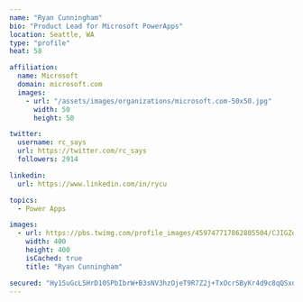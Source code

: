 ```yaml
---
name: "Ryan Cunningham"
bio: "Product Lead for Microsoft PowerApps"
location: Seattle, WA
type: "profile"
heat: 58

affiliation:
  name: Microsoft
  domain: microsoft.com
  images:
    - url: "/assets/images/organizations/microsoft.com-50x50.jpg"
      width: 50
      height: 50

twitter:
  username: rc_says
  url: https://twitter.com/rc_says
  followers: 2914

linkedin:
  url: https://www.linkedin.com/in/rycu

topics:
  - Power Apps

images:
  - url: https://pbs.twimg.com/profile_images/459747717862805504/CJIGZejd_400x400.png
    width: 400
    height: 400
    isCached: true
    title: "Ryan Cunningham"

secured: "Hy1SuGcL5HrD10SPbIbrW+B3sNV3hzOjeT9R7Z2j+TxOcrSByKr4d9c8qQSxn6pPgrzKIXHKeCBVdKWObb7aV94Vk+EJCcQke+kEH88p0Qcy/pERwGHq66SqumqHC7UUkqwxosel3fLZ34QzVY9HFzXr8jnPmJNPxlvKv+4v2sa8SPusoa9vjH61r2RLaTA+K2ynNBW8YKO3XrLPsu0FPL1zTfmmCskARtG3WqUIw5Wy+9s3dkV+jhuYNq6vAT9Ga0ukBR4kVTabaU8OCLR7YXDn4zRCpdHEIush7W2l1LICNy62IjNLE6MOMOlzsM1DJqzl+WU7Pkv7MGO7fNOsQMJ1Lf1IZccHyT2YEfgxQjw8JWEXI1HEJwTrHSREqcCtE7TtHyFFr32SkFZBWxlD2+QE6lA0H38SQlKrgqs2hCs=;mGlcdmIXslvaS+B8xmyFIQ=="
---
```


